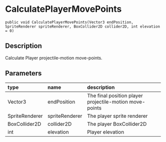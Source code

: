# CalculatePlayerMovePoints

`public void CalculatePlayerMovePoints(Vector3 endPosition, SpriteRenderer spriteRenderer, BoxCollider2D collider2D, int elevation = 0)`

## Description

Calculate Player projectile-motion move-points.

## Parameters

| type | name | description |
| :--- | :--- | :--- |
| Vector3 | endPosition | The final position player projectile-motion move-points |
| SpriteRenderer | spriteRenderer | The player sprite renderer |
| BoxCollider2D | collider2D | The player BoxCollider2D |
| int | elevation | Player elevation |
